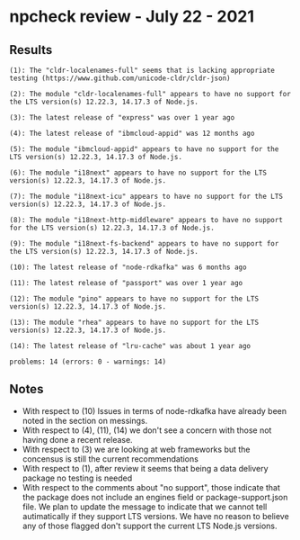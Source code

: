 

# npcheck review - July 22 - 2021

## Results

```shell
(1): The "cldr-localenames-full" seems that is lacking appropriate testing (https://www.github.com/unicode-cldr/cldr-json)

(2): The module "cldr-localenames-full" appears to have no support for the LTS version(s) 12.22.3, 14.17.3 of Node.js.

(3): The latest release of "express" was over 1 year ago

(4): The latest release of "ibmcloud-appid" was 12 months ago

(5): The module "ibmcloud-appid" appears to have no support for the LTS version(s) 12.22.3, 14.17.3 of Node.js.

(6): The module "i18next" appears to have no support for the LTS version(s) 12.22.3, 14.17.3 of Node.js.

(7): The module "i18next-icu" appears to have no support for the LTS version(s) 12.22.3, 14.17.3 of Node.js.

(8): The module "i18next-http-middleware" appears to have no support for the LTS version(s) 12.22.3, 14.17.3 of Node.js.

(9): The module "i18next-fs-backend" appears to have no support for the LTS version(s) 12.22.3, 14.17.3 of Node.js.

(10): The latest release of "node-rdkafka" was 6 months ago

(11): The latest release of "passport" was over 1 year ago

(12): The module "pino" appears to have no support for the LTS version(s) 12.22.3, 14.17.3 of Node.js.

(13): The module "rhea" appears to have no support for the LTS version(s) 12.22.3, 14.17.3 of Node.js.

(14): The latest release of "lru-cache" was about 1 year ago

problems: 14 (errors: 0 - warnings: 14)
```

## Notes

* With respect to (10) Issues in terms of node-rdkafka have already been noted in the section on messings.
* With respect to (4), (11), (14) we don't see a concern with those not having done a recent release.
* With respect to (3) we are looking at web frameworks but the concensus is still the current recommendations
* With respect to (1), after review it seems that being a data delivery package no testing is needed
* With respect to the comments about "no support", those indicate that the package does not include
  an engines field or package-support.json file. We plan to update the message to indicate that we
  cannot tell autimatically if they support LTS versions. We have no reason to believe any of those
  flagged don't support the current LTS Node.js versions.
